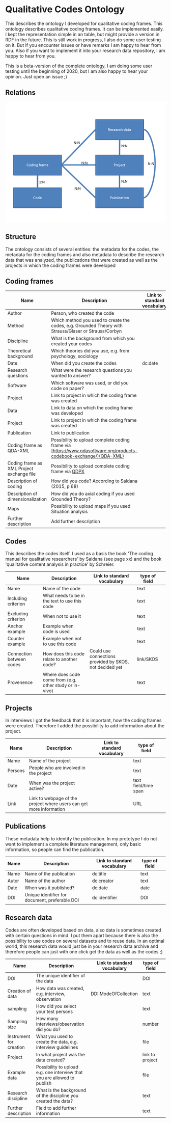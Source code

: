 # Qualitative Codes Ontology
This describes the ontology I developed for qualitative coding frames. This ontology describes qualitative coding frames. It can be implemented easily. I kept the representation simple in an table, but might provide a version in RDF in the future. This is still work in progress, I also do some user testing on it. But if you encounter issues or have remarks I am happy to hear from you. Also if you want to implement it into your research data repository, I am happy to hear from you.

This is a beta-version of the complete ontology, I am doing some user testing until the beginning of 2020, but I am also happy to hear your opinion. Just open an issue ;)

## Relations
![alt text](https://github.com/julianhocker/Quali-Codes-Ontology/blob/master/relations.png "Relations between codes")

## Structure
The ontology consists of several entities: the metadata for the codes, the metadata for the coding frames and also metadata to describe the research data that was analyzed, the publications that were created as well as the projects in which the coding frames were developed

## Coding frames

|Name   |Description   |  Link to standard vocabulary   |type of field  |   |
|---|---|---|---|---|
|Author   |Person, who created the code   |   |text   |   |
|Method |Which method you used to create the codes, e.g. Grounded Theory with Strauss/Glaser or Strauss/Corbyn|   |text/dropdown   |   |
|Discipline   |What is the background from which you created your codes   |   |text   |   |
|Theoretical background   |Which theories did you use, e.g. from psychology, sociology |   |text  |   |
|Date|When did you create the codes  |dc:date   |date   |   |
|Research questions   |What were the research questions you wanted to answer? |   |text   |   |
|Software|Which software was used, or did you code on paper?| |text
|Project   |Link to project in which the coding frame was created   |   |URL   |   |
|Data   |Link to data on which the coding frame was developed |   |URL   |   |
|Project   |Link to project in which the coding frame was created   |   |URL   |   |
|Publication   |Link to publication |   |URL   |   |
|Coding frame as QDA-XML   |Possibility to upload complete coding frame via [https://www.qdasoftware.org/products-codebook-exchange/](QDA-XML)   |   |File   |   |
|Coding frame as XML Project exchange file   |Possibility to upload complete coding frame via [QDPX](https://www.qdasoftware.org/products-project-exchange/)   |   |File   |   |
|Description of coding |How did you code? According to Saldana (2015, p 68)| |text/dropdown
|Description of dimensionalization| How did you do axial coding if you used Grounded Theory?| | text
|Maps | Possibiilty to upload maps if you used Situation analysis| |file
|Further description | Add further description | |text

## Codes
This describes the codes itself. I used as a basis the book 'The coding manual for qualitative researchers' by Saldana (see page xx) and the book 'qualitative content analysis in practice' by Schreier.

|Name   |Description   |Link to standard vocabulary   |type of field   |   |
|---|---|---|---|---|
|Name   |Name of the code   |   |text   |   |
|Including criterion   |What needs to be in the text to use this code   |   |text   |   |
|Excluding criterion   |When not to use it |   |text   |   |
|Anchor example   |Example when code is used |   |text   |   |
|Counter example   |Example when not to use this code |   |text   |   |
|Connection between codes   |How does this code relate to another code?  |Could use connections provided by SKOS, not decided yet   |link/SKOS  |   |
|Provenence|Where does code come from (e.g. other study or in-vivo)| |text

## Projects
In interviews I got the feedback that it is important, how the coding frames were created. Therefore I added the possibility to add information about the project.

|Name   |Description   |Link to standard vocabulary   | type of field   | |
|---|---|---|---|---|
|Name   |Name of the project   |   |text   |   
|Persons   |People who are involved in the project   |   |text   |   
|Date   |When was the project active?   |  |text field/time span   |   
|Link   |Link to webpage of the project where users can get more information |   |URL   |  

## Publications
These metadata help to identify the publication. In my prototype I do not want to implement a complete literature management, only basic information, so people can find the publication.

|Name   |Description   |Link to standard vocabulary   |type of field   |   |
|---|---|---|---|---|
|Name   |Name of the publication   |dc:title     |text   |
|Autor   |Name of the author   |dc:creator    |text   |
|Date   |When was it published?   |dc:date   |date   |
|DOI   |Unique identifier for document, preferable DOI   |dc:identifier   |DOI   |   |

## Research data
Codes are often developed based on data, also data is sometimes created with certain questions in mind. I put them apart because there is also the possibility to use codes on several datasets and to reuse data. In an optimal world, this research data would just be in your research data archive and therefore people can just with one click get the data as well as the codes ;)

|Name   |Description   |Link to standard vocabulary   |type of field   |   |
|---|---|---|---|---|
|DOI   |The unique identifier of the data|   |DOI   |   |
|Creation of data| How data was created, e.g. interview, observation|DDI:ModeOfCollection|text
|sampling|How did you select your test persons| |text  | ||
|Sampling size|How many interviews/observation did you do?| | number
|Instrument for creation|What you used to create the data, e.g. interview guidelines| |file
|Project|In what project was the data created?   |   |link to project   |   |
|Example data|Possibility to upload e.g. one interview that you are allowed to publish|   |file   |   |
|Research discipline|What is the background of the discipline you created the data?| |text
|Further description|Field to add further information| |text
